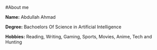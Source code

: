 #About me

**Name:** Abdullah Ahmad

**Degree:** Bachoelors Of Science in Artificial Intelligence

**Hobbies:** Reading, Writing, Gaming, Sports, Movies, Anime, Tech and Hunting
